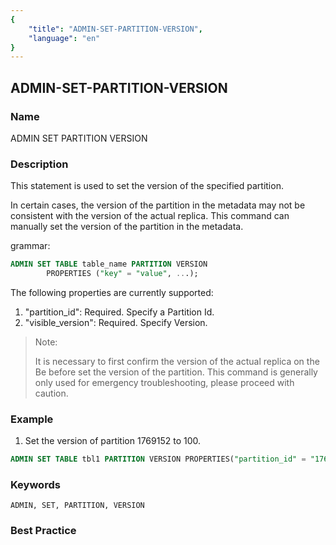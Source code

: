 ```yaml
---
{
    "title": "ADMIN-SET-PARTITION-VERSION",
    "language": "en"
}
---
```


<!--
Licensed to the Apache Software Foundation (ASF) under one
or more contributor license agreements.  See the NOTICE file
distributed with this work for additional information
regarding copyright ownership.  The ASF licenses this file
to you under the Apache License, Version 2.0 (the
"License"); you may not use this file except in compliance
with the License.  You may obtain a copy of the License at

  http://www.apache.org/licenses/LICENSE-2.0

Unless required by applicable law or agreed to in writing,
software distributed under the License is distributed on an
"AS IS" BASIS, WITHOUT WARRANTIES OR CONDITIONS OF ANY
KIND, either express or implied.  See the License for the
specific language governing permissions and limitations
under the License.
-->

## ADMIN-SET-PARTITION-VERSION

### Name

ADMIN SET PARTITION VERSION

### Description

This statement is used to set the version of the specified partition.

In certain cases, the version of the partition in the metadata may not be consistent with the version of the actual replica. This command can manually set the version of the partition in the metadata.

grammar:

```sql
ADMIN SET TABLE table_name PARTITION VERSION
        PROPERTIES ("key" = "value", ...);
```

The following properties are currently supported:

1. "partition_id": Required. Specify a Partition Id.
2. "visible_version": Required. Specify Version.

> Note:
>
> It is necessary to first confirm the version of the actual replica on the Be before set the version of the partition. This command is generally only used for emergency troubleshooting, please proceed with caution.

### Example

1. Set the version of partition 1769152 to 100.

```sql
ADMIN SET TABLE tbl1 PARTITION VERSION PROPERTIES("partition_id" = "1769152", "visible_version" = "100");
```

### Keywords

    ADMIN, SET, PARTITION, VERSION
    
### Best Practice
